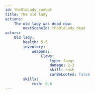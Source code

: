 ```yaml
---
id: theOldLady_combat
title: The old lady
actions:
    The old lady was dead now:
        nextSceneId: theOldLady_dead
actors:
    Old lady:
        health: 5-5
        inventory:
            weapons:
                Claws:
                    type: fangs
                    damage: 2-3
                    skill: rush
                    canBeLooted: false
        skills:
            rush: 0.6
---
```

